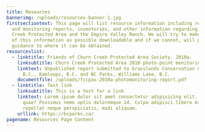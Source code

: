 ```yaml
---
title: Resources
bannerimg: /uploads/resources-banner-1.jpg
firstsectiontext: This page will list resource information including research
  and monitoring reports, inventories, and other information regarding Churn
  Creek Protected Area and the Empire Valley Ranch. We will try to make as much
  of this information as possible downloadable and if we cannot, will provide
  guidance to where it can be obtained.
resourceslist:
  - linktitle: Friends of Churn Creek Protected Area Society. 2010a.
    linksubtitle: Churn Creek Protected Area 2010 photo-point monitoring.
    linktext: Unpublished report submitted to Grasslands Conservation Council of
      B.C., Kamloops, B.C. and BC Parks, Williams Lake, B.C.
    documentfile: /uploads/fccpas-2010a-photomonitoring-report.pdf
  - linktitle: T﻿est link
    linksubtitle: T﻿his is a test for a link
    linktext: Lorem ipsum dolor sit amet consectetur adipisicing elit. Iste, eaque
      quae? Possimus nemo optio doloremque id. Culpa adipisci libero minima
      repellat neque perspiciatis, modi aliquam.
    urllink: https://bcparks.ca/
pagename: Resources Page Content
---
```

